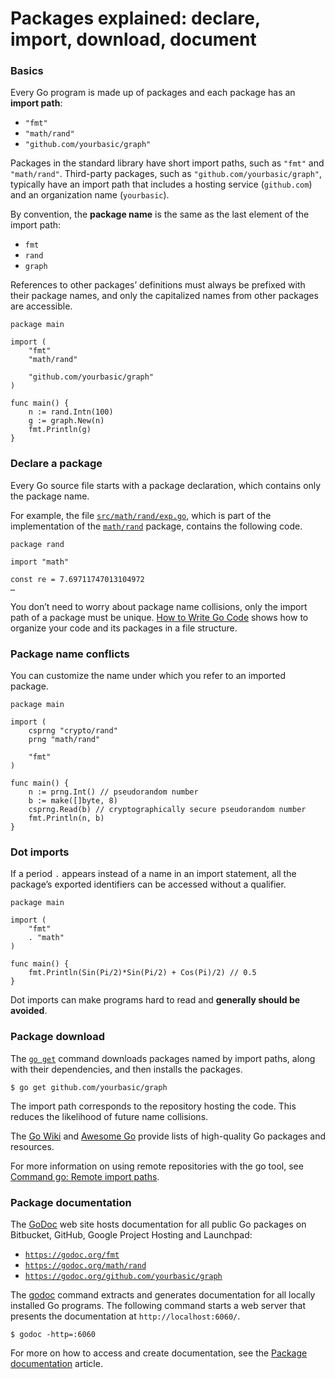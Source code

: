 # Packages explained: declare, import, download, document

### Basics <a id="basics"></a>

Every Go program is made up of packages and each package has an **import path**:

* `"fmt"`
* `"math/rand"`
* `"github.com/yourbasic/graph"`

Packages in the standard library have short import paths, such as `"fmt"` and `"math/rand"`. Third-party packages, such as `"github.com/yourbasic/graph"`, typically have an import path that includes a hosting service \(`github.com`\) and an organization name \(`yourbasic`\).

By convention, the **package name** is the same as the last element of the import path:

* `fmt`
* `rand`
* `graph`

References to other packages’ definitions must always be prefixed with their package names, and only the capitalized names from other packages are accessible.

```text
package main

import (
    "fmt"
    "math/rand"

    "github.com/yourbasic/graph"
)

func main() {
    n := rand.Intn(100)
    g := graph.New(n)
    fmt.Println(g)
}
```

### Declare a package <a id="declare-a-package"></a>

Every Go source file starts with a package declaration, which contains only the package name.

For example, the file [`src/math/rand/exp.go`](https://golang.org/src/math/rand/exp.go), which is part of the implementation of the [`math/rand`](https://golang.org/pkg/math/rand/) package, contains the following code.

```text
package rand
  
import "math"
  
const re = 7.69711747013104972
…
```

You don’t need to worry about package name collisions, only the import path of a package must be unique. [How to Write Go Code](https://golang.org/doc/code.html) shows how to organize your code and its packages in a file structure.

### Package name conflicts <a id="package-name-conflicts"></a>

You can customize the name under which you refer to an imported package.

```text
package main

import (
    csprng "crypto/rand"
    prng "math/rand"

    "fmt"
)

func main() {
    n := prng.Int() // pseudorandom number
    b := make([]byte, 8)
    csprng.Read(b) // cryptographically secure pseudorandom number
    fmt.Println(n, b)
}
```

### Dot imports <a id="dot-imports"></a>

If a period `.` appears instead of a name in an import statement, all the package’s exported identifiers can be accessed without a qualifier.

```text
package main

import (
    "fmt"
    . "math"
)

func main() {
    fmt.Println(Sin(Pi/2)*Sin(Pi/2) + Cos(Pi)/2) // 0.5
}
```

Dot imports can make programs hard to read and **generally should be avoided**.

### Package download <a id="package-download"></a>

The [`go get`](https://golang.org/cmd/go/#hdr-Download_and_install_packages_and_dependencies) command downloads packages named by import paths, along with their dependencies, and then installs the packages.

```text
$ go get github.com/yourbasic/graph
```

The import path corresponds to the repository hosting the code. This reduces the likelihood of future name collisions.

The [Go Wiki](https://github.com/golang/go/wiki/Projects) and [Awesome Go](https://github.com/avelino/awesome-go) provide lists of high-quality Go packages and resources.

For more information on using remote repositories with the go tool, see [Command go: Remote import paths](https://golang.org/cmd/go/#hdr-Remote_import_paths).

### Package documentation <a id="package-documentation"></a>

The [GoDoc](https://godoc.org/) web site hosts documentation for all public Go packages on Bitbucket, GitHub, Google Project Hosting and Launchpad:

* [`https://godoc.org/fmt`](https://godoc.org/fmt)
* [`https://godoc.org/math/rand`](https://godoc.org/math/rand)
* [`https://godoc.org/github.com/yourbasic/graph`](https://godoc.org/github.com/yourbasic/graph)

The [godoc](https://godoc.org/golang.org/x/tools/cmd/godoc) command extracts and generates documentation for all locally installed Go programs. The following command starts a web server that presents the documentation at `http://localhost:6060/`.

```text
$ godoc -http=:6060 
```

For more on how to access and create documentation, see the [Package documentation](https://yourbasic.org/golang/package-documentation/) article.

